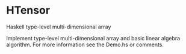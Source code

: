 # HTensor
Haskell type-level multi-dimensional array

Implement type-level multi-dimensional array and basic linear algebra algorithm.
For more information see the Demo.hs or comments.
